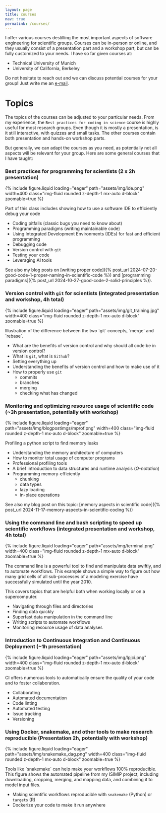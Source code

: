 ```yaml
---
layout: page
title: courses
nav: true
permalink: /courses/
---
```


I offer various courses destilling the most important aspects of software engineering for scientific groups.
Courses can be in-person or online, and they usually consist of a presentation part and a workshop part, but can be fully customized to your needs.
I have so far given courses at:

- Technical University of Munich
- University of California, Berkeley

Do not hesitate to reach out and we can discuss potential courses for your group! Just write me an [e-mail](mailto:konstantin.gregor@posteo.de).

# Topics

The topics of the courses can be adjusted to your particular needs. 
From my experience, the `Best practices for coding in science` course is highly useful for most research groups. Even though it is mostly a presentation, is it still interactive, with quizzes and small tasks.
The other courses contain both presentation and hands-on workshop parts.

But generally, we can adapt the courses as you need, as potentially not all aspects will be relevant for your group. Here are some general courses that I have taught:

### Best practices for programming for scientists (2 x 2h presentation)

{% include figure.liquid loading="eager" path="assets/img/ide.png" width=400 class="img-fluid rounded z-depth-1 mx-auto d-block" zoomable=true %}
<div class="caption">
    Part of this class includes showing how to use a software IDE to efficiently debug your code
</div>

- Coding pitfalls (classic bugs you need to know about)
- Programming paradigms (writing maintainable code)
- Using Integrated Development Environments (IDEs) for fast and efficient programming
- Debugging code
- Version control with `git`
- Testing your code
- Leveraging AI tools

See also my blog posts on [writing proper code]({% post_url 2024-07-20-good-code-1-proper-naming-in-scientific-code %}) and [programming paradigms]({% post_url 2024-10-27-good-code-2-solid-principles %}).

### Version control with `git` for scientists (integrated presentation and workshop, 4h total)

{% include figure.liquid loading="eager" path="assets/img/git_training.jpg" width=400 class="img-fluid rounded z-depth-1 mx-auto d-block" zoomable=true %}
<div class="caption">
    Illustration of the difference between the two `git` concepts, `merge` and `rebase`.
</div>

- What are the benefits of version control and why should all code be in version control?
- What is `git`, what is `Github`?
- Setting everything up
- Understanding the benefits of version control and how to make use of it
- How to properly use `git`
  - commits
  - branches
  - merging
  - checking what has changed
  
  

### Monitoring and optimizing resource usage of scientific code (~3h presentation, potentially with workshop)

{% include figure.liquid loading="eager" path="assets/img/blogpostimgs/mprof.png" width=400 class="img-fluid rounded z-depth-1 mx-auto d-block" zoomable=true %}
<div class="caption">
    Profiling a python script to find memory leaks
</div>

- Understanding the memory architecture of computers
- How to monitor total usage of computer programs
- Professional profiling tools
- A brief introduction to data structures and runtime analysis (*O-notation*)
- Programming memory-efficiently
	- chunking
	- data types
	- lazy loading
	- in-place operations

See also my blog post on this topic: [memory aspects in scientific code]({% post_url 2024-11-17-memory-aspects-in-scientific-coding %})


### Using the command line and bash scripting to speed up scientific workflows (integrated presentation and workshop, 4h total)

{% include figure.liquid loading="eager" path="assets/img/terminal.png" width=400 class="img-fluid rounded z-depth-1 mx-auto d-block" zoomable=true %}
<div class="caption">
    The command line is a powerful tool to find and manipulate data swiftly, and to automate workflows. This example shows a simple way to figure out how many grid cells of all sub-processes of a modeling exercise have successfully simulated until the year 2010.
</div>

This covers topics that are helpful both when working locally or on a supercomputer.

- Navigating through files and directories
- Finding data quickly
- Superfast data manipulation in the command line
- Writing scripts to automate workflows
- Monitoring resource usage of data analyses

### Introduction to Continuous Integration and Continuous Deployment (~1h presentation)

{% include figure.liquid loading="eager" path="assets/img/lpjci.png" width=400 class="img-fluid rounded z-depth-1 mx-auto d-block" zoomable=true %}
<div class="caption">
    CI offers numerous tools to automatically ensure the quality of your code and to foster collaboration.
</div>

- Collaborating
- Automated documentation
- Code linting
- Automated testing
- Issue tracking
- Versioning

### Using Docker, snakemake, and other tools to make research reproducible (Presentation 2h, potentially with workshop)


{% include figure.liquid loading="eager" path="assets/img/snakemake_dag.png" width=400 class="img-fluid rounded z-depth-1 mx-auto d-block" zoomable=true %}
<div class="caption">
    Tools like `snakemake` can help make your workflows 100% reproducible. This figure shows the automated pipeline from my ISIMIP project, including downloading, cropping, merging, and mapping data, and combining it to model input files.
</div>


- Making scientific workflows reproducible with `snakemake` (Python) or `targets` (R)
- Dockerize your code to make it run anywhere
